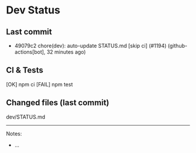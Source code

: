 # Dev Status

## Last commit
- 49079c2 chore(dev): auto-update STATUS.md [skip ci] (#1194) (github-actions[bot], 32 minutes ago)
## CI & Tests
[OK] npm ci
[FAIL] npm test

## Changed files (last commit)
dev/STATUS.md

---
Notes:
- ...
